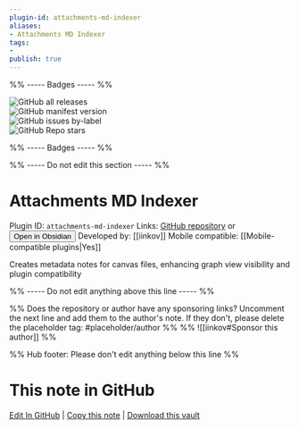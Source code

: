 ```yaml
---
plugin-id: attachments-md-indexer
aliases:
- Attachments MD Indexer
tags: 
- 
publish: true
---
```


%% ----- Badges ----- %%

![GitHub all releases](https://img.shields.io/github/downloads/iinkov/obsidian-attachments-md-indexer/total?color=573E7A&logo=github&style=for-the-badge)   
![GitHub manifest version](https://img.shields.io/github/manifest-json/v/iinkov/obsidian-attachments-md-indexer?color=573E7A&logo=github&style=for-the-badge)   
![GitHub issues by-label](https://img.shields.io/github/issues/iinkov/obsidian-attachments-md-indexer/help%20wanted?color=573E7A&logo=github&style=for-the-badge)   
![GitHub Repo stars](https://img.shields.io/github/stars/iinkov/obsidian-attachments-md-indexer?color=573E7A&logo=github&style=for-the-badge)

%% ----- Badges ----- %%

%% ----- Do not edit this section ----- %%

# Attachments MD Indexer

Plugin ID: `attachments-md-indexer`
Links: [GitHub repository](https://github.com/iinkov/obsidian-attachments-md-indexer) or [<button id=HH>Open in Obsidian</button>](obsidian://show-plugin?id=attachments-md-indexer)
Developed by: [[iinkov]]
Mobile compatible: [[Mobile-compatible plugins|Yes]]

Creates metadata notes for canvas files, enhancing graph view visibility and plugin compatibility

%% ----- Do not edit anything above this line ----- %% 

%% Does the repository or author have any sponsoring links? Uncomment the next line and add them to the author's note. If they don't, please delete the placeholder tag: #placeholder/author %%
%% ![[iinkov#Sponsor this author]] %%

%% Hub footer: Please don't edit anything below this line %%

# This note in GitHub

<span class="git-footer">[Edit In GitHub](https://github.dev/obsidian-community/obsidian-hub/blob/main/02%20-%20Community%20Expansions/02.05%20All%20Community%20Expansions/Plugins/attachments-md-indexer.md "git-hub-edit-note") | [Copy this note](https://raw.githubusercontent.com/obsidian-community/obsidian-hub/main/02%20-%20Community%20Expansions/02.05%20All%20Community%20Expansions/Plugins/attachments-md-indexer.md "git-hub-copy-note") | [Download this vault](https://github.com/obsidian-community/obsidian-hub/archive/refs/heads/main.zip "git-hub-download-vault") </span>
